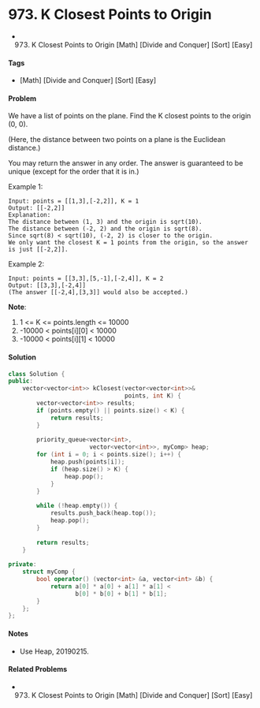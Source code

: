 # 973. K Closest Points to Origin
- 973. K Closest Points to Origin [Math] [Divide and Conquer] [Sort] [Easy]

#### Tags
- [Math] [Divide and Conquer] [Sort] [Easy]

#### Problem
We have a list of points on the plane.  Find the K closest points to the origin (0, 0).

(Here, the distance between two points on a plane is the Euclidean distance.)

You may return the answer in any order.  The answer is guaranteed to be unique (except for the order that it is in.)

Example 1:

    Input: points = [[1,3],[-2,2]], K = 1
    Output: [[-2,2]]
    Explanation: 
    The distance between (1, 3) and the origin is sqrt(10).
    The distance between (-2, 2) and the origin is sqrt(8).
    Since sqrt(8) < sqrt(10), (-2, 2) is closer to the origin.
    We only want the closest K = 1 points from the origin, so the answer is just [[-2,2]].

Example 2:

    Input: points = [[3,3],[5,-1],[-2,4]], K = 2
    Output: [[3,3],[-2,4]]
    (The answer [[-2,4],[3,3]] would also be accepted.)

**Note**:

1. 1 <= K <= points.length <= 10000
2. -10000 < points[i][0] < 10000
3. -10000 < points[i][1] < 10000

#### Solution
``` C++
class Solution {
public:
    vector<vector<int>> kClosest(vector<vector<int>>& 
                                 points, int K) {
        vector<vector<int>> results;
        if (points.empty() || points.size() < K) {
            return results;
        }
        
        priority_queue<vector<int>, 
                       vector<vector<int>>, myComp> heap;
        for (int i = 0; i < points.size(); i++) {
            heap.push(points[i]);
            if (heap.size() > K) {
                heap.pop();
            }
        }
        
        while (!heap.empty()) {
            results.push_back(heap.top());
            heap.pop();
        }
        
        return results;
    }
    
private:
    struct myComp {
        bool operator() (vector<int> &a, vector<int> &b) {
            return a[0] * a[0] + a[1] * a[1] < 
                   b[0] * b[0] + b[1] * b[1];
        }
    };
};
```

#### Notes
- Use Heap, 20190215.

#### Related Problems
- 973. K Closest Points to Origin [Math] [Divide and Conquer] [Sort] [Easy]
